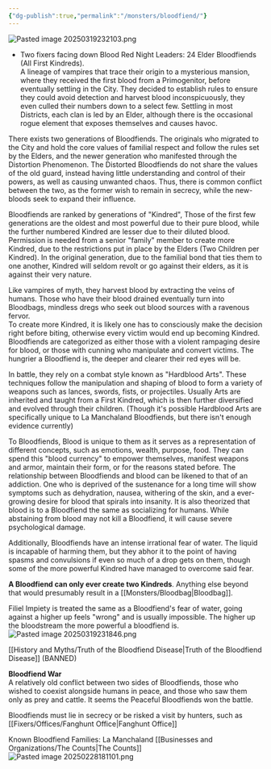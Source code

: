 ```yaml
---
{"dg-publish":true,"permalink":"/monsters/bloodfiend/"}
---
```


![Pasted image 20250319232103.png](/img/user/Pasted%20image%2020250319232103.png)
- Two fixers facing down Blood Red Night
Leaders: 24 Elder Bloodfiends (All First Kindreds).  
A lineage of vampires that trace their origin to a mysterious mansion, where they received the first blood from a Primogenitor, before eventually settling in the City. They decided to establish rules to ensure they could avoid detection and harvest blood inconspicuously, they even culled their numbers down to a select few. Settling in most Districts, each clan is led by an Elder, although there is the occasional rogue element that exposes themselves and causes havoc.  

There exists two generations of Bloodfiends. The originals who migrated to the City and hold the core values of familial respect and follow the rules set by the Elders, and the newer generation who manifested through the Distortion Phenomenon. The Distorted Bloodfiends do not share the values of the old guard, instead having little understanding and control of their powers, as well as causing unwanted chaos. Thus, there is common conflict between the two, as the former wish to remain in secrecy, while the new-bloods seek to expand their influence.  
  
Bloodfiends are ranked by generations of "Kindred", Those of the first few generations are the oldest and most powerful due to their pure blood, while the further numbered Kindred are lesser due to their diluted blood. Permission is needed from a senior "family" member to create more Kindred, due to the restrictions put in place by the Elders (Two Children per Kindred). In the original generation, due to the familial bond that ties them to one another, Kindred will seldom revolt or go against their elders, as it is against their very nature.  
  
Like vampires of myth, they harvest blood by extracting the veins of humans. Those who have their blood drained eventually turn into Bloodbags, mindless dregs who seek out blood sources with a ravenous fervor.  
To create more Kindred, it is likely one has to consciously make the decision right before biting, otherwise every victim would end up becoming Kindred. Bloodfiends are categorized as either those with a violent rampaging desire for blood, or those with cunning who manipulate and convert victims. The hungrier a Bloodfiend is, the deeper and clearer their red eyes will be.  
  
In battle, they rely on a combat style known as "Hardblood Arts". These techniques follow the manipulation and shaping of blood to form a variety of weapons such as lances, swords, fists, or projectiles. Usually Arts are inherited and taught from a First Kindred, which is then further diversified and evolved through their children. (Though it's possible Hardblood Arts are specifically unique to La Manchaland Bloodfiends, but there isn't enough evidence currently)  
  
To Bloodfiends, Blood is unique to them as it serves as a representation of different concepts, such as emotions, wealth, purpose, food. They can spend this "blood currency" to empower themselves, manifest weapons and armor, maintain their form, or for the reasons stated before. The relationship between Bloodfiends and blood can be likened to that of an addiction. One who is deprived of the sustenance for a long time will show symptoms such as dehydration, nausea, withering of the skin, and a ever-growing desire for blood that spirals into insanity. 
It is also theorized that blood is to a Bloodfiend the same as socializing for humans. While abstaining from blood may not kill a Bloodfiend, it will cause severe psychological damage.

Additionally, Bloodfiends have an intense irrational fear of water. The liquid is incapable of harming them, but they abhor it to the point of having spasms and convulsions if even so much of a drop gets on them, though some of the more powerful Kindred have managed to overcome said fear.

**A Bloodfiend can only ever create two Kindreds**. Anything else beyond that would presumably result in a [[Monsters/Bloodbag\|Bloodbag]]. 

Filiel Impiety is treated the same as a Bloodfiend's fear of water, going against a higher up feels "wrong" and is usually impossible. The higher up the bloodstream the more powerful a bloodfiend is.
![Pasted image 20250319231846.png](/img/user/Pasted%20image%2020250319231846.png)

[[History and Myths/Truth of the Bloodfiend Disease\|Truth of the Bloodfiend Disease]] (BANNED)

**Bloodfiend War**  
A relatively old conflict between two sides of Bloodfiends, those who wished to coexist alongside humans in peace, and those who saw them only as prey and cattle. It seems the Peaceful Bloodfiends won the battle.

Bloodfiends must lie in secrecy or be risked a visit by hunters, such as [[Fixers/Offices/Fanghunt Office\|Fanghunt Office]]


Known Bloodfiend Families:
La Manchaland
[[Businesses and Organizations/The Counts\|The Counts]]
![Pasted image 20250228181101.png](/img/user/Pasted%20image%2020250228181101.png)